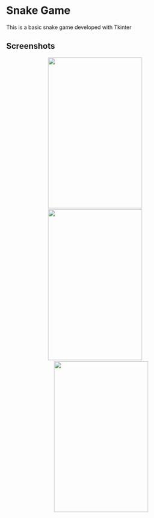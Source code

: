 
# Snake Game

This is a basic snake game developed with Tkinter


## Screenshots
<p align="center">
<img src="" width="250" height="400">
 &nbsp; &nbsp; &nbsp; &nbsp;
<img src="" width="250" height="400">
  &nbsp; &nbsp; &nbsp; &nbsp;
<img src = "" width="250" height="400">
</p>


